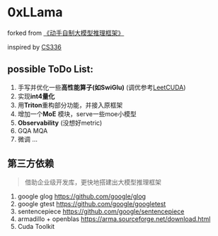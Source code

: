# 0xLLama
forked from
[《动手自制大模型推理框架》](https://l0kzvikuq0w.feishu.cn/docx/ZF2hd0xfAoaXqaxcpn2c5oHAnBc)

inspired by [CS336](https://github.com/stanford-cs336/spring2025-lectures/blob/e9cb2488fdb53ea37f0e38924ec3a1701925cef3/nonexecutable/2025%20Lecture%203%20-%20architecture.pdf)

## possible ToDo List:
1. 手写并优化一些**高性能算子(如SwiGlu)** (调优参考[LeetCUDA](https://github.com/xlite-dev/LeetCUDA))
2. 实现**int4量化**
3. 用**Triton**重构部分功能，并接入原框架
4. 增加一个**MoE** 模块，serve一些moe小模型
5. **Observability**  (没想好metric)   
6. GQA MQA
7. 微调
...

## 第三方依赖
> 借助企业级开发库，更快地搭建出大模型推理框架
1. google glog https://github.com/google/glog
2. google gtest https://github.com/google/googletest
3. sentencepiece https://github.com/google/sentencepiece
4. armadillo + openblas https://arma.sourceforge.net/download.html
5. Cuda Toolkit


